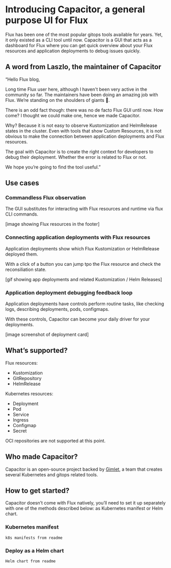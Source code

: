 # Introducing Capacitor, a general purpose UI for Flux

Flux has been one of the most popular gitops tools available for years. Yet, it only existed as a CLI tool until now. Capacitor is a GUI that acts as a dashboard for Flux where you can get quick overview about your Flux resources and application deployments to debug issues quickly.

## A word from Laszlo, the maintainer of Capacitor

“Hello Flux blog,

Long time Flux user here, although I haven't been very active in the community so far. The maintainers have been doing an amazing job with Flux. We’re standing on the shoulders of giants 🙌.

There is an odd fact though: there was no de facto Flux GUI until now. How come?
I thought we could make one, hence we made Capacitor.

Why?
Because it is not easy to observe Kustomization and HelmRelease states in the cluster. Even with tools that show Custom Resources, it is not obvious to make the connection between application deployments and Flux resources.

The goal with Capacitor is to create the right context for developers to debug their deployment. Whether the error is related to Flux or not.

We hope you’re going to find the tool useful.”

## Use cases

### Commandless Flux observation

The GUI substitutes for interacting with Flux resources and runtime via flux CLI commands.

[image showing Flux resources in the footer]

### Connecting application deployments with Flux resources

Application deployments show which Flux Kustomization or HelmRelease deployed them.

With a click of a button you can jump tpo the Flux resource and check the reconsiliation state.

[gif showing app deployments and related Kustomization / Helm Releases]

### Application deployment debugging feedback loop

Application deployments have controls perform routine tasks, like checking logs, describing deployments, pods, configmaps.

With these controls, Capacitor can become your daily driver for your deployments.

[image screenshot of deployment card]

## What’s supported?

Flux resources:
- Kustomization
- GitRepository
- HelmRelease

Kubernetes resources:
- Deployment
- Pod
- Service
- Ingress
- Configmap
- Secret

OCI repositories are not supported at this point.

## Who made Capacitor?

Capacitor is an open-source project backed by [Gimlet](https://gimlet.io), a team that creates several Kubernetes and gitops related tools.

## How to get started?

Capacitor doesn’t come with Flux natively, you’ll need to set it up separately with one of the methods described below: as Kubernetes manifest or Helm chart.

### Kubernetes manifest

```k8s manifests from readme```

### Deploy as a Helm chart

```Helm chart from readme```
